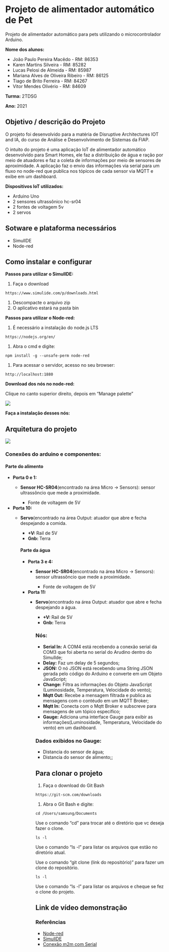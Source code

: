# Projeto de alimentador automático de Pet

Projeto de alimentador automático para pets utilizando o microcontrolador Arduino.

**Nome dos alunos:**

- João Paulo Pereira Macêdo - RM: 86353
- Karen Martins Silveira - RM: 85282
- Lucas Pelosi de Almeida - RM: 85987
- Mariana Alves de Oliveira Ribeiro - RM: 86125
- Tiago de Brito Ferreira - RM: 84267
- Vitor Mendes Olivério - RM: 84609

**Turma:** 2TDSG

**Ano:** 2021

## Objetivo / descrição do Projeto

O projeto foi desenvolvido para a matéria de Disruptive Architectures IOT and IA, do curso de Análise e Desenvolvimento de Sistemas da FIAP.

O intuito do projeto é uma aplicação IoT de alimentador automático desenvolvido para Smart Homes, ele faz a distribuição de água e ração por meio de atuadores e faz a coleta de informações por meio de sensores de aproximidade. A aplicação faz o envio das informações via serial para um fluxo no node-red que publica nos tópicos de cada sensor via MQTT e exibe em um dashboard.

**Dispositivos IoT utilizados:**

- Arduino Uno
- 2 sensores ultrassônico hc-sr04
- 2 fontes de voltagem 5v
- 2 servos

## Sotware e plataforma necessários

- SimulIDE
- Node-red

## Como instalar e configurar

**Passos para utilizar o SimulIDE:**

1. Faça o download

```
https://www.simulide.com/p/downloads.html
```

1. Descompacte o arquivo zip
2. O aplicativo estará na pasta bin

**Passos para utilizar o Node-red:**

1. É necessário a instalação do node.js LTS

```
https://nodejs.org/en/
```

1. Abra o cmd e digite:

```
npm install -g --unsafe-perm node-red
```

1. Para acessar o servidor, acesso no seu browser:

```
http://localhost:1880
```

**Download dos nós no node-red:**

Clique no canto superior direito, depois em “Manage palette”

<img src="AlimentadorAutomaticoPet/Imagens/cofigurations-node-red.jpg">

**Faça a instalação desses nós:**

## Arquitetura do projeto

<img src="AlimentadorAutomaticoPet/Imagens/Arquitetura-alimentadorAI.jpeg">

### Conexões do arduino e componentes:

<h4>Parte do alimento</h4>
<ul>
	<li><b>Porta 0 e 1: </b></li>
		<ul>
			<li><b>Sensor HC-SR04</b>(encontrado na área Micro -> Sensors): sensor ultrassôncio que mede a proximidade.</li>
      <ul>
        <li>Fonte de voltagem de 5V</li>
      </ul>
		</ul>
  <li><b>Porta 10: </b></li>
		<ul>
			<li><b>Servo</b>(encontrado na área Output: atuador que abre e fecha despejando a comida.</li>
      <ul>
        <li><b>+V: </b> Rail de 5V</li>
        <li><b>Gnb: </b> Terra</li>
      <ul>
		</ul>
 </ul>
      
<h4>Parte da água</h4>
<ul>
	<li><b>Porta 3 e 4: </b></li>
		<ul>
			<li><b>Sensor HC-SR04</b>(encontrado na área Micro -> Sensors): sensor ultrassôncio que mede a proximidade.</li>
      <ul>
        <li>Fonte de voltagem de 5V</li>
      </ul>
		</ul>
  <li><b>Porta 11: </b></li>
		<ul>
			<li><b>Servo</b>(encontrado na área Output: atuador que abre e fecha despejando a água.</li>
      <ul>
        <li><b>+V: </b> Rail de 5V</li>
        <li><b>Gnb: </b> Terra</li>
      <ul>
		</ul>
 </ul>

### Nós:

- **Serial In:** A COM4 está recebendo a conexão serial da COM3 que foi aberta no serial do Arudino dentro do SimulIde;
- **Delay:** Faz um delay de 5 segundos;
- **JSON:** O nó JSON está recebendo uma String JSON gerada pelo código do Arduino e converte em um Objeto JavaScript;
- **Change:** Filtra as informações do Objeto JavaScript (Luminosidade, Temperatura, Velocidade do vento);
- **Mqtt Out:** Recebe a mensagem filtrada e publica as mensagens com o contéudo em um MQTT Broker;
- **Mqtt In:** Conecta com o Mqtt Broker e subscreve para mensagens de um tópico específico;
- **Gauge:** Adiciona uma interface Gauge para exibir as informações(Luminosidade, Temperatura, Velocidade do vento) em um dashboard.

### Dados exibidos no **Gauge**:

- Distancia do sensor de água;
- Distancia do sensor de alimento;;

## Para clonar o projeto

1. Faça o download do Git Bash

```
https://git-scm.com/downloads
```

1. Abra o Git Bash e digite:

```
cd /Users/samsung/Documents
```

Use o comando “cd” para trocar até o diretório que vc deseja fazer o clone.

```
ls -l
```

Use o comando “ls -l” para listar os arquivos que estão no diretório atual.

Use o comando “git clone (link do repositório)” para fazer um clone do repositório.

```
ls -l
```

Use o comando “ls -l” para listar os arquivos e cheque se fez o clone do projeto.

## Link de vídeo demonstração

### Referências

- [Node-red](https://nodered.org/docs/getting-started/local)
- [SimulIDE](https://www.simulide.com/index.html)
- [Conexão m2m com Serial](https://www.youtube.com/watch?v=I6YIPL_p-L0)
